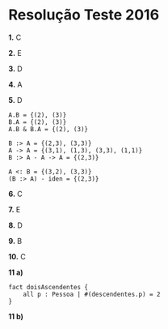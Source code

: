 # Resolução Teste 2016

**1.** C

**2.** E

**3.** D

**4.** A

**5.** D

```
A.B = {(2), (3)}
B.A = {(2), (3)}
A.B & B.A = {(2), (3)}

B :> A = {(2,3), (3,3)}
A -> A = {(3,1), (1,3), (3,3), (1,1)}
B :> A - A -> A = {(2,3)}

A <: B = {(3,2), (3,3)}
(B :> A) - iden = {(2,3)}
```

**6.** C

**7.** E

**8.** D

**9.** B

**10.** C

**11 a)**

```alloy
fact doisAscendentes {
	all p : Pessoa | #(descendentes.p) = 2
}
```

**11 b)**